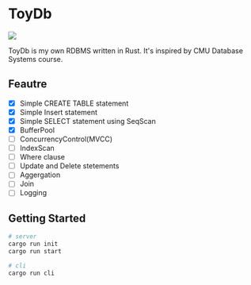 # ToyDb

![](https://circleci.com/gh/gtnao0219/toy_db.svg?style=svg)

ToyDb is my own RDBMS written in Rust. It's inspired by CMU Database Systems course.

## Feautre

- [x] Simple CREATE TABLE statement
- [x] Simple Insert statement
- [x] Simple SELECT statement using SeqScan
- [x] BufferPool
- [ ] ConcurrencyControl(MVCC)
- [ ] IndexScan
- [ ] Where clause
- [ ] Update and Delete stetements
- [ ] Aggergation
- [ ] Join
- [ ] Logging

## Getting Started

```sh
# server
cargo run init
cargo run start

# cli
cargo run cli
```
